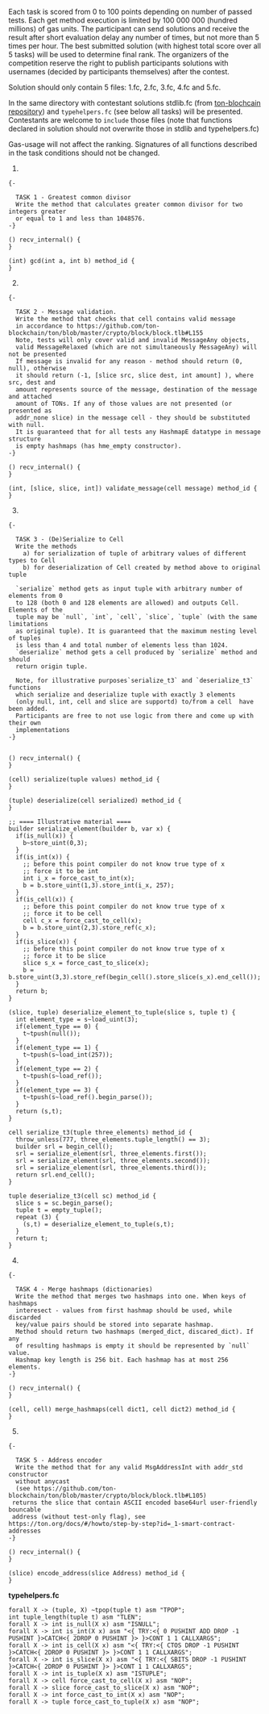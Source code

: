 Each task is scored from 0 to 100 points depending on number of passed tests.
Each get method execution is limited by 100 000 000 (hundred millions) of gas units.
The participant can send solutions and receive the result after short evaluation delay any number of times, but not more than 5 times per hour. The best submitted solution (with highest total score over all 5 tasks) will be used to determine final rank.
The organizers of the competition reserve the right to publish participants solutions with usernames (decided by participants themselves) after the contest.

Solution should only contain 5 files: 1.fc, 2.fc, 3.fc, 4.fc and 5.fc.

In the same directory with contestant solutions stdlib.fc (from [ton-blochcain repository](https://github.com/ton-blockchain/ton/blob/master/crypto/smartcont/stdlib.fc)) and `typehelpers.fc` (see below all tasks) will be presented. Contestants are welcome to `include` those files (note that functions declared in solution should not overwrite those in stdlib and typehelpers.fc)

Gas-usage will not affect the ranking. Signatures of all functions described in the task conditions should not be changed.

1.
```
{-

  TASK 1 - Greatest common divisor
  Write the method that calculates greater common divisor for two integers greater 
  or equal to 1 and less than 1048576.
-}

() recv_internal() {
}

(int) gcd(int a, int b) method_id {
}
```
2.
```
{-

  TASK 2 - Message validation.
  Write the method that checks that cell contains valid message
  in accordance to https://github.com/ton-blockchain/ton/blob/master/crypto/block/block.tlb#L155
  Note, tests will only cover valid and invalid MessageAny objects,
  valid MessageRelaxed (which are not simultaneously MessageAny) will not be presented
  If message is invalid for any reason - method should return (0, null), otherwise 
  it should return (-1, [slice src, slice dest, int amount] ), where src, dest and 
  amount represents source of the message, destination of the message and attached 
  amount of TONs. If any of those values are not presented (or presented as 
  addr_none slice) in the message cell - they should be substituted with null.
  It is guaranteed that for all tests any HashmapE datatype in message structure 
  is empty hashmaps (has hme_empty constructor).
-}

() recv_internal() {
}

(int, [slice, slice, int]) validate_message(cell message) method_id {
}

```
3.
```
{-

  TASK 3 - (De)Serialize to Cell
  Write the methods
    a) for serialization of tuple of arbitrary values of different types to Cell
    b) for deserialization of Cell created by method above to original tuple
  
  `serialize` method gets as input tuple with arbitrary number of elements from 0 
  to 128 (both 0 and 128 elements are allowed) and outputs Cell. Elements of the 
  tuple may be `null`, `int`, `cell`, `slice`, `tuple` (with the same limitations 
  as original tuple). It is guaranteed that the maximum nesting level of tuples 
  is less than 4 and total number of elements less than 1024.
  `deserialize` method gets a cell produced by `serialize` method and should 
  return origin tuple.
  
  Note, for illustrative purposes`serialize_t3` and `deserialize_t3` functions
  which serialize and deserialize tuple with exactly 3 elements 
  (only null, int, cell and slice are supportd) to/from a cell  have been added.
  Participants are free to not use logic from there and come up with their own
  implementations
-}


() recv_internal() {
}

(cell) serialize(tuple values) method_id {
}

(tuple) deserialize(cell serialized) method_id {
}

;; ==== Illustrative material ====
builder serialize_element(builder b, var x) {
  if(is_null(x)) {
    b~store_uint(0,3);
  }
  if(is_int(x)) {
    ;; before this point compiler do not know true type of x
    ;; force it to be int
    int i_x = force_cast_to_int(x);
    b = b.store_uint(1,3).store_int(i_x, 257);
  }
  if(is_cell(x)) {
    ;; before this point compiler do not know true type of x
    ;; force it to be cell
    cell c_x = force_cast_to_cell(x);
    b = b.store_uint(2,3).store_ref(c_x);
  }
  if(is_slice(x)) {
    ;; before this point compiler do not know true type of x
    ;; force it to be slice
    slice s_x = force_cast_to_slice(x);
    b = b.store_uint(3,3).store_ref(begin_cell().store_slice(s_x).end_cell());
  }
  return b;
}

(slice, tuple) deserialize_element_to_tuple(slice s, tuple t) {
  int element_type = s~load_uint(3);
  if(element_type == 0) {
    t~tpush(null());
  }
  if(element_type == 1) {
    t~tpush(s~load_int(257));
  }
  if(element_type == 2) {
    t~tpush(s~load_ref());
  }
  if(element_type == 3) {
    t~tpush(s~load_ref().begin_parse());
  }
  return (s,t);
}

cell serialize_t3(tuple three_elements) method_id {
  throw_unless(777, three_elements.tuple_length() == 3);
  builder srl = begin_cell();
  srl = serialize_element(srl, three_elements.first());
  srl = serialize_element(srl, three_elements.second());
  srl = serialize_element(srl, three_elements.third());
  return srl.end_cell();
}

tuple deserialize_t3(cell sc) method_id {
  slice s = sc.begin_parse();
  tuple t = empty_tuple();
  repeat (3) {
    (s,t) = deserialize_element_to_tuple(s,t);
  }
  return t;
}

```
4.
```
{-

  TASK 4 - Merge hashmaps (dictionaries)
  Write the method that merges two hashmaps into one. When keys of hashmaps 
  interesect - values from first hashmap should be used, while discarded 
  key/value pairs should be stored into separate hashmap.
  Method should return two hashmaps (merged_dict, discared_dict). If any 
  of resulting hashmaps is empty it should be represented by `null` value.
  Hashmap key length is 256 bit. Each hashmap has at most 256 elements.
-}

() recv_internal() {
}

(cell, cell) merge_hashmaps(cell dict1, cell dict2) method_id {
}

```
5.

```
{-

  TASK 5 - Address encoder
  Write the method that for any valid MsgAddressInt with addr_std constructor 
  without anycast
  (see https://github.com/ton-blockchain/ton/blob/master/crypto/block/block.tlb#L105)
 returns the slice that contain ASCII encoded base64url user-friendly bouncable 
 address (without test-only flag), see https://ton.org/docs/#/howto/step-by-step?id=_1-smart-contract-addresses
-}

() recv_internal() {
}

(slice) encode_address(slice Address) method_id {
}

```


**typehelpers.fc**
```
forall X -> (tuple, X) ~tpop(tuple t) asm "TPOP";
int tuple_length(tuple t) asm "TLEN";
forall X -> int is_null(X x) asm "ISNULL";
forall X -> int is_int(X x) asm "<{ TRY:<{ 0 PUSHINT ADD DROP -1 PUSHINT }>CATCH<{ 2DROP 0 PUSHINT }> }>CONT 1 1 CALLXARGS";
forall X -> int is_cell(X x) asm "<{ TRY:<{ CTOS DROP -1 PUSHINT }>CATCH<{ 2DROP 0 PUSHINT }> }>CONT 1 1 CALLXARGS";
forall X -> int is_slice(X x) asm "<{ TRY:<{ SBITS DROP -1 PUSHINT }>CATCH<{ 2DROP 0 PUSHINT }> }>CONT 1 1 CALLXARGS";
forall X -> int is_tuple(X x) asm "ISTUPLE";
forall X -> cell force_cast_to_cell(X x) asm "NOP";
forall X -> slice force_cast_to_slice(X x) asm "NOP";
forall X -> int force_cast_to_int(X x) asm "NOP";
forall X -> tuple force_cast_to_tuple(X x) asm "NOP";
```
